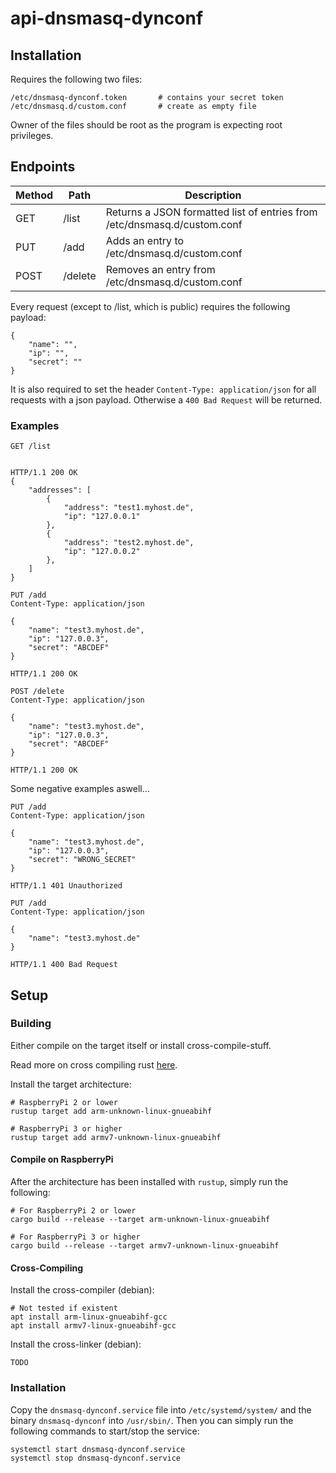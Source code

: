 # api-dnsmasq-dynconf

## Installation
Requires the following two files:
```
/etc/dnsmasq-dynconf.token       # contains your secret token
/etc/dnsmasq.d/custom.conf       # create as empty file
```
Owner of the files should be root as the program is expecting root privileges.

## Endpoints

| Method | Path    | Description                                                              |
|--------|---------|--------------------------------------------------------------------------|
| GET    | /list   | Returns a JSON formatted list of entries from /etc/dnsmasq.d/custom.conf |
| PUT    | /add    | Adds an entry to /etc/dnsmasq.d/custom.conf                              |
| POST   | /delete | Removes an entry from /etc/dnsmasq.d/custom.conf                         |

Every request (except to /list, which is public) requires the following payload:
```
{
    "name": "",
    "ip": "",
    "secret": ""
}
```
It is also required to set the header `Content-Type: application/json` for all requests with a json payload.
Otherwise a `400 Bad Request` will be returned.

### Examples
```
GET /list


HTTP/1.1 200 OK
{
    "addresses": [
        {
            "address": "test1.myhost.de",
            "ip": "127.0.0.1"
        },
        {
            "address": "test2.myhost.de",
            "ip": "127.0.0.2"
        },
    ]
}
```
```
PUT /add
Content-Type: application/json

{
    "name": "test3.myhost.de",
    "ip": "127.0.0.3",
    "secret": "ABCDEF"
}

HTTP/1.1 200 OK
```
```
POST /delete
Content-Type: application/json

{
    "name": "test3.myhost.de",
    "ip": "127.0.0.3",
    "secret": "ABCDEF"
}

HTTP/1.1 200 OK
```

Some negative examples aswell...
```
PUT /add
Content-Type: application/json

{
    "name": "test3.myhost.de",
    "ip": "127.0.0.3",
    "secret": "WRONG_SECRET"
}

HTTP/1.1 401 Unauthorized
```
```
PUT /add
Content-Type: application/json

{
    "name": "test3.myhost.de"
}

HTTP/1.1 400 Bad Request
```

## Setup
### Building
Either compile on the target itself or install cross-compile-stuff.

Read more on cross compiling rust [here](https://chacin.dev/blog/cross-compiling-rust-for-the-raspberry-pi/).

Install the target architecture:
```
# RaspberryPi 2 or lower
rustup target add arm-unknown-linux-gnueabihf

# RaspberryPi 3 or higher
rustup target add armv7-unknown-linux-gnueabihf
```

#### Compile on RaspberryPi
After the architecture has been installed with `rustup`, simply run the following:
```
# For RaspberryPi 2 or lower
cargo build --release --target arm-unknown-linux-gnueabihf

# For RaspberryPi 3 or higher
cargo build --release --target armv7-unknown-linux-gnueabihf

```

#### Cross-Compiling
Install the cross-compiler (debian):
```
# Not tested if existent
apt install arm-linux-gnueabihf-gcc
apt install armv7-linux-gnueabihf-gcc
```

Install the cross-linker (debian):
```
TODO
```

### Installation
Copy the `dnsmasq-dynconf.service` file into `/etc/systemd/system/` and the binary `dnsmasq-dynconf` into `/usr/sbin/`. Then you can simply run the following
commands to start/stop the service:
```
systemctl start dnsmasq-dynconf.service
systemctl stop dnsmasq-dynconf.service
```
